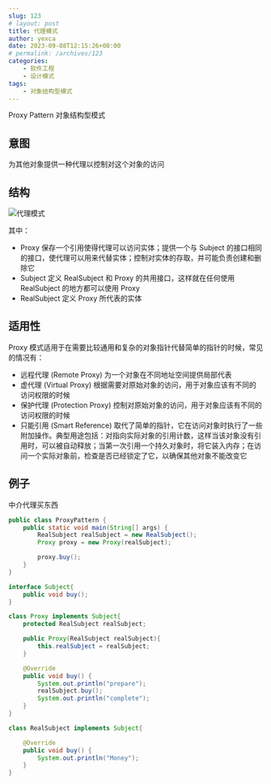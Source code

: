 ```yaml
---
slug: 123
# layout: post
title: 代理模式
author: yexca
date: 2023-09-08T12:15:26+08:00
# permalink: /archives/123
categories:
    - 软件工程
    - 设计模式
tags:
    - 对象结构型模式
---
```


Proxy Pattern 对象结构型模式

## 意图

为其他对象提供一种代理以控制对这个对象的访问

## 结构

![代理模式](https://cdn.statically.io/gh/yexca/picx-images-hosting@master/2023/03-设计模式/代理模式.1lw7cilzkxds.webp)

其中：

* Proxy 保存一个引用使得代理可以访问实体；提供一个与 Subject 的接口相同的接口，使代理可以用来代替实体；控制对实体的存取，并可能负责创建和删除它
* Subject 定义 RealSubject 和 Proxy 的共用接口，这样就在任何使用 RealSubject 的地方都可以使用 Proxy
* RealSubject 定义 Proxy 所代表的实体

## 适用性

Proxy 模式适用于在需要比较通用和复杂的对象指针代替简单的指针的时候，常见的情况有：

* 远程代理 (Remote Proxy) 为一个对象在不同地址空间提供局部代表
* 虚代理 (Virtual Proxy) 根据需要对原始对象的访问，用于对象应该有不同的访问权限的时候
* 保护代理 (Protection Proxy) 控制对原始对象的访问，用于对象应该有不同的访问权限的时候
* 只能引用 (Smart Reference) 取代了简单的指针，它在访问对象时执行了一些附加操作。典型用途包括：对指向实际对象的引用计数，这样当该对象没有引用时，可以被自动释放；当第一次引用一个持久对象时，将它装入内存；在访问一个实际对象前，检查是否已经锁定了它，以确保其他对象不能改变它

## 例子

中介代理买东西

```java
public class ProxyPattern {
    public static void main(String[] args) {
        RealSubject realSubject = new RealSubject();
        Proxy proxy = new Proxy(realSubject);

        proxy.buy();
    }
}

interface Subject{
    public void buy();
}

class Proxy implements Subject{
    protected RealSubject realSubject;

    public Proxy(RealSubject realSubject){
        this.realSubject = realSubject;
    }

    @Override
    public void buy() {
        System.out.println("prepare");
        realSubject.buy();
        System.out.println("complete");
    }
}

class RealSubject implements Subject{

    @Override
    public void buy() {
        System.out.println("Money");
    }
}
```


